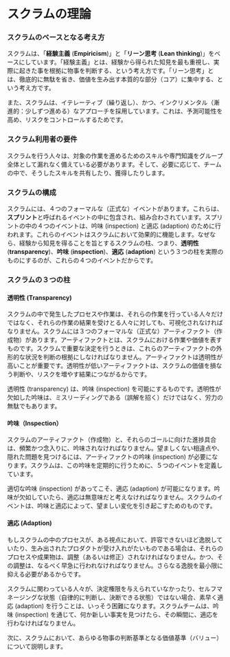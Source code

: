 # スクラムの理論

### スクラムのベースとなる考え方

スクラムは、「**経験主義** (**Empiricism**)」と「**リーン思考** (**Lean thinking**)」をベースにしています。「経験主義」とは、経験から得られた知見を最も重視し、実際に起きた事を根拠に物事を判断する、という考え方です。「リーン思考」とは、徹底的に無駄を省き、価値を生み出す本質的な部分（コア）に集中する、という考え方です。

また、スクラムは、イテレーティブ（繰り返し）、かつ、インクリメンタル（漸進的：少しずつ進める）なアプローチを採用しています。これは、予測可能性を高め、リスクをコントロールするためです。

### スクラム利用者の要件

スクラムを行う人々は、対象の作業を進めるためのスキルや専門知識をグループ全体として漏れなく備えている必要があります。そして、必要に応じて、チームの中で、そうしたスキルを共有したり、獲得したりします。

### スクラムの構成

スクラムには、４つのフォーマルな（正式な）イベントがあります。これらは、**スプリント**と呼ばれるイベントの中に包含され、組み合わされています。スプリントの中の４つのイベントは、吟味 (inspection) と適応 (adaption) のために行われます。これらのイベントはスクラムにおいて効果的に機能します。なぜなら、経験から知見を得ることを旨とするスクラムの柱、つまり、**透明性** (**transparency**)、**吟味** (**inspection**)、**適応** (**adaption**) という３つの柱を実際のものにするのが、これらの４つのイベントだからです。

### スクラムの３つの柱

#### 透明性 (Transparency)

スクラムの中で発生したプロセスや作業は、それらの作業を行っている人々だけではなく、それらの作業の結果を受けとる人々に対しても、可視化されなければなりません。スクラムには３つのフォーマルな（正式な）アーティファクト（作成物）があります。アーティファクトとは、スクラムにおける作業や価値を表すものです。スクラムで重要な決定を行うときは、これらのアーティファクトの外形的な状況を判断の根拠にしなければなりません。アーティファクトは透明性が高いことが重要です。透明性が低いアーティファクトは、スクラムの価値を損なう判断や、リスクを増やす結果につながるからです。

透明性 (transparency) は、吟味 (inspection) を可能にするものです。透明性が欠如した吟味は、ミスリーディングである（誤解を招く）だけではなく、労力の無駄でもあります。

#### 吟味（Inspection）

スクラムのアーティファクト（作成物）と、それらのゴールに向けた進捗具合は、頻繁かつ念入りに、吟味されなければなりません。望ましくない相違点や、隠れた問題を見つけるには、アーティファクトの吟味 (inspection) が必要になります。スクラムは、この吟味を定期的に行うために、５つのイベントを定義しています。

適切な吟味 (inspection) があってこそ、適応 (adaption) が可能になります。吟味が欠如していたら、適応は無意味だと考えなければなりません。スクラムのイベントは、吟味と適応によって、望ましい変化を引き起こすためのものです。

#### 適応 (Adaption)

もしスクラムの中のプロセスが、ある視点において、許容できないほど逸脱していたり、生み出されたプロダクトが受け入れがたいものである場合は、それらのプロセスや成果物は、調整（あるいは修正）されなければなりません。かつ、その調整は、なるべく早急に行われなければなりません。さらなる逸脱を最小限に抑える必要があるからです。

スクラムに関わっている人々が、決定権限を与えられていなかったり、セルフマネージングな状態（自律的に判断し、決断できる状態）ではない場合、素早く適応 (adaption) を行うことは、いっそう困難になります。スクラムチームは、吟味 (inspection) を通じて、何か新しい事実を見つけたら、その瞬間に、適応を行わなければなりません。

次に、スクラムにおいて、あらゆる物事の判断基準となる価値基準（バリュー）について説明します。
